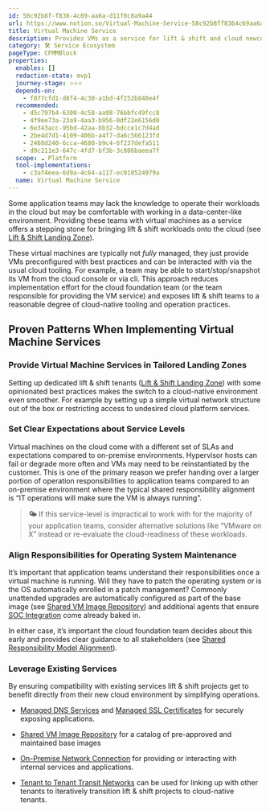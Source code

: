 ```yaml
---
id: 58c92b8f-f836-4c69-aa6a-d11f0c8a9a44
url: https://www.notion.so/Virtual-Machine-Service-58c92b8ff8364c69aa6ad11f0c8a9a44
title: Virtual Machine Service
description: Provides VMs as a service for lift & shift and cloud newcomers.
category: 🛠 Service Ecosystem
pageType: CFMMBlock
properties:
  enables: []
  redaction-state: mvp1
  journey-stage: ⭐️⭐️⭐️
  depends-on:
    - f077cfd1-d8f4-4c30-a1bd-4f252b840e4f
  recommended:
    - d5c797b4-6300-4c58-aa98-76bbfc49fcc8
    - 4f9ee73a-23a9-4aa3-b956-0df22e6156d0
    - 6e343acc-95bd-42aa-bb32-bdcce1c7d4ad
    - 2be4d7d1-4109-406b-a4f7-da6c566123fd
    - 2468d240-6cca-4680-b9c4-6f237defa511
    - d9c211e3-647c-4fd7-bf3b-3c806baeea7f
  scope: ☁️ Platform
  tool-implementations:
    - c3af4eea-6d9a-4c64-a117-ec018524979a
  name: Virtual Machine Service
---
```


Some application teams may lack the knowledge to operate their workloads in the cloud but may be comfortable with working in a data-center-like environment. Providing these teams with virtual machines as a service offers a stepping stone for bringing lift & shift workloads onto the cloud (see [Lift & Shift Landing Zone](../tenant-management/lift-and-shift-landing-zone.md)).

These virtual machines are typically not *fully* managed, they just provide VMs preconfigured with best practices and can be interacted with via the usual cloud tooling. For example, a team may be able to start/stop/snapshot its VM from the cloud console or via cli. This approach reduces implementation effort for the cloud foundation team (or the team responsible for providing the VM service) and exposes lift & shift teams to a reasonable degree of cloud-native tooling and operation practices.

## Proven Patterns When Implementing Virtual Machine Services

### Provide Virtual Machine Services in Tailored Landing Zones

Setting up dedicated lift & shift tenants ([Lift & Shift Landing Zone](../tenant-management/lift-and-shift-landing-zone.md)) with some opinionated best practices makes the switch to a cloud-native environment even smoother. For example by setting up a simple virtual network structure out of the box or restricting access to undesired cloud platform services.

### Set Clear Expectations about Service Levels

Virtual machines on the cloud come with a different set of SLAs and expectations compared to on-premise environments. Hypervisor hosts can fail or degrade more often and VMs may need to be reinstantiated by the customer. This is one of the primary reason we prefer handing over a larger portion of operation responsibilities to application teams compared to an on-premise environment where the typical shared responsibility alignment is “IT operations will make sure the VM is always running”.

> **🌤️** If this service-level is impractical to work with for the majority of your application teams, consider alternative solutions like “VMware on X” instead or re-evaluate the cloud-readiness of these workloads.

### Align Responsibilities for Operating System Maintenance

It’s important that application teams understand their responsibilities once a virtual machine is running. Will they have to patch the operating system or is the OS automatically enrolled in a patch management? Commonly unattended upgrades are automatically configured as part of the base image (see [Shared VM Image Repository](./shared-vm-image-repository.md)) and additional agents that ensure  [SOC Integration](../security-and-compliance/soc-integration.md) come already baked in.

In either case, it’s important the cloud foundation team decides about this early and provides clear guidance to all stakeholders (see [Shared Responsibility Model Alignment](../security-and-compliance/shared-responsibility-model-alignment.md)).

### Leverage Existing Services

By ensuring compatibility with existing services lift & shift projects get to benefit directly from their new cloud environment by simplifying operations.

- [Managed DNS Services](./managed-dns-services.md) and [Managed SSL Certificates](./managed-ssl-certificates.md) for securely exposing applications.

- [Shared VM Image Repository](./shared-vm-image-repository.md) for a catalog of pre-approved and maintained base images

- [On-Premise Network Connection](./on-premise-network-connection.md) for providing or interacting with internal services and applications.

- [Tenant to Tenant Transit Networks](./tenant-to-tenant-transit-networks.md) can be used for linking up with other tenants to iteratively transition lift & shift projects to cloud-native tenants.

